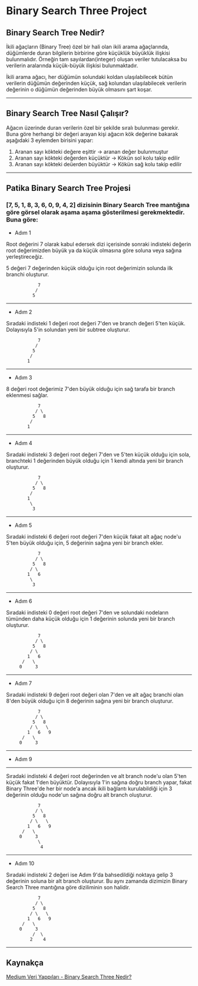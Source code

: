 # **Binary Search Three Project**

## Binary Search Tree Nedir?

İkili ağaçların (Binary Tree) özel bir hali olan ikili arama ağaçlarında, düğümlerde duran bilgilerin birbirine göre küçüklük büyüklük ilişkisi bulunmalıdır. Örneğin tam sayılardan(integer) oluşan veriler tutulacaksa bu verilerin aralarında küçük-büyük ilişkisi bulunmaktadır.

İkili arama ağacı, her düğümün solundaki koldan ulaşılabilecek bütün verilerin düğümün değerinden küçük, sağ kolundan ulaşılabilecek verilerin değerinin o düğümün değerinden büyük olmasını şart koşar.

---

## Binary Search Tree Nasıl Çalışır?

Ağacın üzerinde duran verilerin özel bir şekilde sıralı bulunması gerekir. Buna göre herhangi bir değeri arayan kişi ağacın kök değerine bakarak aşağıdaki 3 eylemden birisini yapar:

1. Aranan sayı kökteki değere eşittir -> aranan değer bulunmuştur
2. Aranan sayı kökteki değerden küçüktür -> Kökün sol kolu takip edilir
3. Aranan sayı kökteki deüerden büyüktür -> Kökün sağ kolu takip edilir

---

## Patika Binary Search Tree Projesi


### [7, 5, 1, 8, 3, 6, 0, 9, 4, 2] dizisinin Binary Search Tree mantığına göre görsel olarak aşama aşama gösterilmesi gerekmektedir. Buna göre:


* Adım 1

Root değerini 7 olarak kabul edersek dizi içerisinde sonraki indisteki değerin root değerimizden büyük ya da küçük olmasına göre soluna veya sağına yerleştireceğiz.

5 değeri 7 değerinden küçük olduğu için root değerimizin solunda ilk branchi oluşturur.

```
            7
           /
          5

```
---
* Adım 2

Sıradaki indisteki 1 değeri root değeri 7'den ve branch değeri 5'ten küçük. Dolayısıyla 5'in solundan yeni bir subtree oluşturur.

```
            7
           /
          5
         /
        1  

```
---
* Adım 3

8 değeri root değerimiz 7'den büyük olduğu için sağ tarafa bir branch eklenmesi sağlar.

```
            7
           / \
          5   8 
         /
        1  

```
---
* Adım 4

Sıradaki indisteki 3 değeri root değeri 7'den ve 5'ten küçük olduğu için sola, branchteki 1 değerinden büyük olduğu için 1 kendi altında yeni bir branch oluşturur.

```
            7
           / \
          5   8 
         /
        1 
         \
          3

```
---
* Adım 5

Sıradaki indisteki 6 değeri root değeri 7'den küçük fakat alt ağaç node'u 5'ten büyük olduğu için, 5 değerinin sağına yeni bir branch ekler.


```
            7
           / \
          5   8 
         / \
        1   6
         \
          3

```
---
* Adım 6

Sıradaki indisteki 0 değeri root değeri 7'den ve solundaki nodeların tümünden daha küçük olduğu için 1 değerinin solunda yeni bir branch oluşturur.

```
            7
           / \
          5   8 
         / \
        1   6
      /   \
     0     3

```
---
* Adım 7

Sıradaki indisteki 9 değeri root değeri olan 7'den ve alt ağaç branchi olan 8'den büyük olduğu için 8 değerinin sağına yeni bir branch oluşturur.

```
            7
           / \
          5   8 
         / \   \
        1   6   9
      /   \
     0     3

```
---
* Adım 9
---
Sıradaki indisteki 4 değeri root değerinden ve alt branch node'u olan 5'ten küçük fakat 1'den büyüktür. Dolayısıyla 1'in sağına doğru branch yapar, fakat Binary Three'de her bir node'a ancak ikili bağlantı kurulabildiği için 3 değerinin olduğu node'un sağına doğru alt branch oluşturur.

```
            7
           / \
          5   8 
         / \   \
        1   6   9
      /   \
     0     3
            \
             4

```
---
* Adım 10

Sıradaki indisteki 2 değeri ise Adım 9'da bahsedildiği noktaya gelip 3 değerinin soluna bir alt branch oluşturur. Bu aynı zamanda dizimizin Binary Search Three mantığına göre diziliminin son halidir.

```
            7
           / \
          5   8 
         / \   \
        1   6   9
      /   \
     0     3
          /  \
         2    4

```

---

## Kaynakça

[Medium Veri Yappıları - Binary Search Three Nedir?](https://tsafaelmali.medium.com/binary-search-tree-nedir-2e6fb0621d9)


